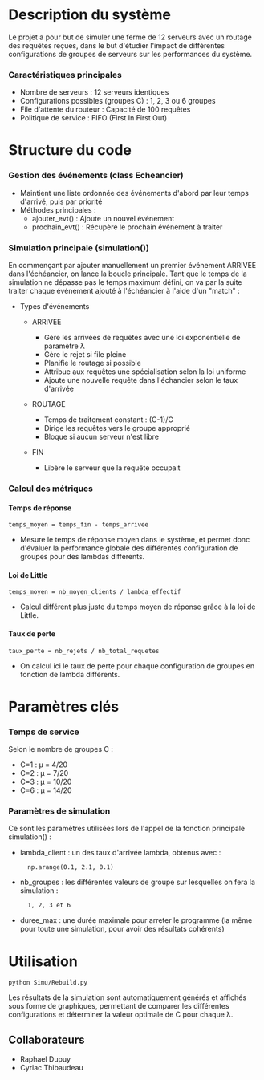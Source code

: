 # Description du système

Le projet a pour but de simuler une ferme de 12 serveurs avec un routage des requêtes reçues, dans le but d'étudier l'impact de différentes configurations de groupes de serveurs sur les performances du système.

### Caractéristiques principales

- Nombre de serveurs : 12 serveurs identiques
- Configurations possibles (groupes C) : 1, 2, 3 ou 6 groupes
- File d'attente du routeur : Capacité de 100 requêtes
- Politique de service : FIFO (First In First Out)

# Structure du code

### Gestion des événements (class Echeancier)

- Maintient une liste ordonnée des événements d'abord par leur temps d'arrivé, puis par priorité 
- Méthodes principales :
    - ajouter_evt() : Ajoute un nouvel événement
    - prochain_evt() : Récupère le prochain événement à traiter

### Simulation principale (simulation())

En commençant par ajouter manuellement un premier événement ARRIVEE dans l'échéancier, on lance la boucle principale.
Tant que le temps de la simulation ne dépasse pas le temps maximum défini, on va par la suite traiter chaque événement ajouté à l'échéancier à l'aide d'un "match" :

- Types d'événements
    - ARRIVEE
        - Gère les arrivées de requêtes avec une loi exponentielle de paramètre λ
        - Gère le rejet si file pleine
        - Planifie le routage si possible
        - Attribue aux requêtes une spécialisation selon la loi uniforme
        - Ajoute une nouvelle requête dans l'échancier selon le taux d'arrivée

    - ROUTAGE
        - Temps de traitement constant : (C-1)/C
        - Dirige les requêtes vers le groupe approprié
        - Bloque si aucun serveur n'est libre

    - FIN
        - Libère le serveur que la requête occupait

### Calcul des métriques

#### Temps de réponse

    temps_moyen = temps_fin - temps_arrivee

- Mesure le temps de réponse moyen dans le système, et permet donc d'évaluer la performance globale des différentes configuration de groupes pour des lambdas différents.

#### Loi de Little

    temps_moyen = nb_moyen_clients / lambda_effectif

- Calcul différent plus juste du temps moyen de réponse grâce à la loi de Little.

#### Taux de perte

    taux_perte = nb_rejets / nb_total_requetes

- On calcul ici le taux de perte pour chaque configuration de groupes en fonction de lambda différents. 


# Paramètres clés

### Temps de service

Selon le nombre de groupes C :

- C=1 : μ = 4/20
- C=2 : μ = 7/20
- C=3 : μ = 10/20
- C=6 : μ = 14/20

### Paramètres de simulation

Ce sont les paramètres utilisées lors de l'appel de la fonction principale simulation() :

- lambda_client : un des taux d'arrivée lambda, obtenus avec :

        np.arange(0.1, 2.1, 0.1)

- nb_groupes : les différentes valeurs de groupe sur lesquelles on fera la simulation :

        1, 2, 3 et 6

- duree_max : une durée maximale pour arreter le programme (la même pour toute une simulation, pour avoir des résultats cohérents)

# Utilisation

    python Simu/Rebuild.py

Les résultats de la simulation sont automatiquement générés et affichés sous forme de graphiques, permettant de comparer les différentes configurations et déterminer la valeur optimale de C pour chaque λ.

## Collaborateurs

- Raphael Dupuy
- Cyriac Thibaudeau